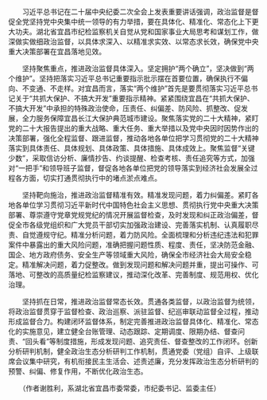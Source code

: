 　　习近平总书记在二十届中央纪委二次全会上发表重要讲话强调，政治监督是督促全党坚持党中央集中统一领导的有力举措，要在具体化、精准化、常态化上下更大功夫。湖北省宜昌市纪检监察机关自觉从党和国家事业大局思考和谋划工作，做深做实做细政治监督，以具体求深入、以精准求实效、以常态求长效，确保党中央重大决策部署在宜昌落地见效。

　　坚持聚焦重点，推进政治监督具体深入。坚定拥护“两个确立”，坚决做到“两个维护”。坚持把落实习近平总书记重要指示批示摆在首要位置，确保执行不偏向、不变通、不走样。对宜昌而言，落实“两个维护”首先是要贯彻落实习近平总书记关于“共抓大保护、不搞大开发”重要指示精神。紧紧围绕宜昌在“共抓大保护、不搞大开发”中承担的特殊政治使命，压责任、纠偏差、防风险、抓整改、促发展，全力服务保障宜昌长江大保护典范城市建设。聚焦落实党的二十大精神，紧盯党的二十大报告提出的重大战略、重大任务、重大举措以及党中央因时因势作出的决策部署，强化全程监督、跟进监督，推动各地各单位把学习贯彻党的二十大精神落实到具体责任、具体规划、具体政策、具体措施、具体成效上。聚焦监督“关键少数”，采取信访分析、廉情抄告、约谈提醒、检查考核、责任追究等方式，加强对“一把手”和领导班子监督，督促各地各单位把党的领导落实到经济社会发展全过程各方面，切实打通贯彻执行中的堵点淤点难点。

　　坚持靶向施治，推进政治监督精准有效。精准发现问题，着力纠偏差。紧盯各地各单位学习贯彻习近平新时代中国特色社会主义思想、贯彻执行党中央重大决策部署、尊崇遵守党章党规党纪的情况开展监督检查，及时发现和纠正政治偏差，督促全市各级党组织和广大党员干部切实加强政治建设、完善落实机制、认真履职尽责、自觉遵规守纪。精准分析问题，着力防风险。全面梳理和分析违纪违法和犯罪案件中暴露出的重大风险问题，准确把握问题性质、程度、责任，坚决防范金融、国企、地方政府债务、安全生产等领域重大风险，确保全市经济社会大局安全稳定。精准解决问题，着力促整改。做到发现问题和解决问题并重，提出可操作、可落地、可整改的高质量纪检监察建议，推动深化改革、完善制度、规范用权、优化治理。

　　坚持抓在日常，推进政治监督常态长效。贯通各类监督，以政治监督为统领，将政治监督贯穿于监督检查、政治巡察、派驻监督、纪巡审联动监督全过程，推动形成监督合力。构建闭环监督体系，制定完善推进政治监督具体化、精准化、常态化的实施意见，建立健全台账管理、动态跟踪、定期调度、限期办结、督查问责、“回头看”等制度措施，形成发现问题、追究责任、督查整改的工作闭环。创新分析研判机制，健全政治生态分析研判工作机制，贯通党委（党组）自评、上级联席会议集中研究，有机衔接民主生活会、述责述廉，充分发挥政治生态分析研判的预警、纠偏、修复作用，不断优化政治生态。

　　（作者谢胜利，系湖北省宜昌市委常委，市纪委书记、监委主任）